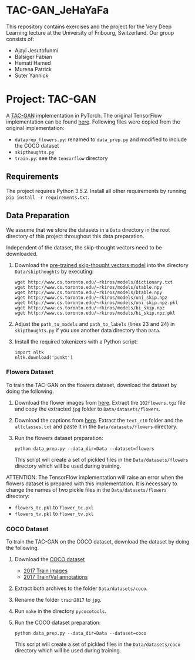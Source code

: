 # TAC-GAN_JeHaYaFa

This repository contains exercises and the project for the Very Deep Learning lecture at the University of Fribourg, Switzerland.
Our group consists of:

 - Ajayi Jesutofunmi
 - Balsiger Fabian
 - Hemati Hamed
 - Murena Patrick
 - Suter Yannick

# Project: TAC-GAN

A [TAC-GAN](https://arxiv.org/abs/1703.06412) implementation in PyTorch. The original TensorFlow implementation can be found [here](https://github.com/dashayushman/TAC-GAN).
Following files were copied from the original implementation:

 - `dataprep_flowers.py`: renamed to `data_prep.py` and modified to include the COCO dataset
 - `skipthoughts.py`
 - `train.py`: see the `tensorflow` directory

## Requirements
The project requires Python 3.5.2. 
Install all other requirements by running `pip install -r requirements.txt`.

## Data Preparation
We assume that we store the datasets in a `Data` directory in the root directory of this project throughout this data preparation.

Independent of the dataset, the skip-thought vectors need to be downloaded.
 
 1. Download the [pre-trained skip-thought vectors model](https://github.com/ryankiros/skip-thoughts#getting-started) 
into the directory `Data/skipthoughts` by executing:
    
        wget http://www.cs.toronto.edu/~rkiros/models/dictionary.txt
        wget http://www.cs.toronto.edu/~rkiros/models/utable.npy
        wget http://www.cs.toronto.edu/~rkiros/models/btable.npy
        wget http://www.cs.toronto.edu/~rkiros/models/uni_skip.npz
        wget http://www.cs.toronto.edu/~rkiros/models/uni_skip.npz.pkl
        wget http://www.cs.toronto.edu/~rkiros/models/bi_skip.npz
        wget http://www.cs.toronto.edu/~rkiros/models/bi_skip.npz.pkl
    
 2. Adjust the `path_to_models` and `path_to_labels` (lines 23 and 24) in `skipthoughts.py` if you use another data directory than `Data`.
 3. Install the required tokenizers with a Python script:
    
        import nltk
        nltk.download('punkt')

### Flowers Dataset
To train the TAC-GAN on the flowers dataset, download the dataset by
doing the following.

1. Download the flower images from
[here](http://www.robots.ox.ac.uk/~vgg/data/flowers/102/102flowers.tgz).
Extract the `102flowers.tgz` file and copy the extracted `jpg` folder
 to `Data/datasets/flowers`.

2. Download the captions from
[here](https://drive.google.com/file/d/0B0ywwgffWnLLcms2WWJQRFNSWXM/).
Extract the `text_c10` folder and the `allclasses.txt` and paste it in the `Data/datasets/flowers` directory.

4. Run the flowers dataset preparation:
    
    ```
    python data_prep.py --data_dir=Data --dataset=flowers
    ```

    This script will create a set of pickled files in the `Data/datasets/flowers` directory which
    will be used during training.

ATTENTION: The TensorFlow implementation will raise an error when the flowers dataset is prepared with this implementation.
It is necessary to change the names of two pickle files in the `Data/datasets/flowers` directory:

 - `flowers_tc.pkl` to `flower_tc.pkl`
 - `flowers_tv.pkl` to `flower_tv.pkl`

### COCO Dataset
To train the TAC-GAN on the COCO dataset, download the dataset by
doing the following.

 1. Download the [COCO dataset](http://cocodataset.org/)
     - [2017 Train images](http://images.cocodataset.org/zips/train2017.zip)
     - [2017 Train/Val annotations](http://images.cocodataset.org/annotations/annotations_trainval2017.zip)
 2. Extract both archives to the folder `Data/datasets/coco`.
 3. Rename the folder `train2017` to `jpg`.
 4. Run `make` in the directory `pycocotools`.
 5. Run the COCO dataset preparation:
    
    ```
    python data_prep.py --data_dir=Data --dataset=coco
    ```
    
    This script will create a set of pickled files in the `Data/datasets/coco` directory which
    will be used during training.
